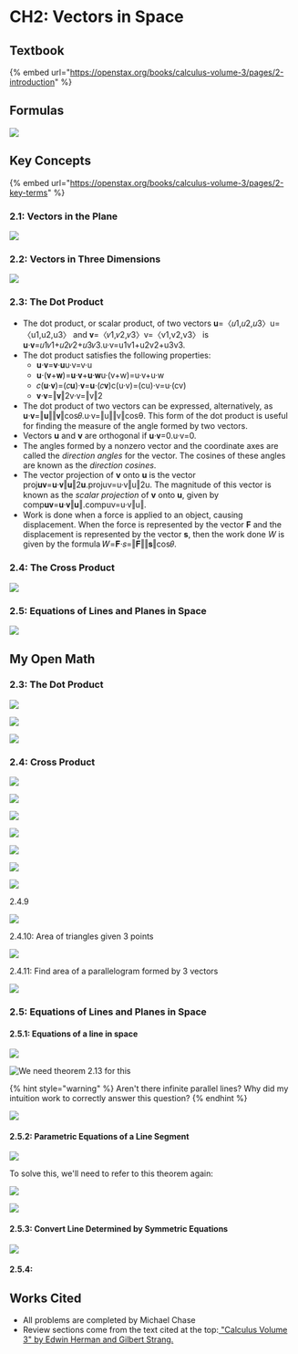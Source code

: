 # CH2: Vectors in Space

## Textbook

{% embed url="https://openstax.org/books/calculus-volume-3/pages/2-introduction" %}

## Formulas

![](<../../../.gitbook/assets/image (480).png>)

## Key Concepts

{% embed url="https://openstax.org/books/calculus-volume-3/pages/2-key-terms" %}

### 2.1: Vectors in the Plane

![](<../../../.gitbook/assets/image (485).png>)

### 2.2: Vectors in Three Dimensions

![](<../../../.gitbook/assets/image (484).png>)

### 2.3: The Dot Product

* The dot product, or scalar product, of two vectors 𝐮=〈𝑢1,𝑢2,𝑢3〉u=〈u1,u2,u3〉 and 𝐯=〈𝑣1,𝑣2,𝑣3〉v=〈v1,v2,v3〉 is 𝐮·𝐯=𝑢1𝑣1+𝑢2𝑣2+𝑢3𝑣3.u·v=u1v1+u2v2+u3v3.
* The dot product satisfies the following properties:
  * 𝐮·𝐯=𝐯·𝐮u·v=v·u
  * 𝐮·(𝐯+𝐰)=𝐮·𝐯+𝐮·𝐰u·(v+w)=u·v+u·w
  * 𝑐(𝐮·𝐯)=(𝑐𝐮)·𝐯=𝐮·(𝑐𝐯)c(u·v)=(cu)·v=u·(cv)
  * 𝐯·𝐯=‖𝐯‖2v·v=‖v‖2
* The dot product of two vectors can be expressed, alternatively, as 𝐮·𝐯=‖𝐮‖‖𝐯‖cos𝜃.u·v=‖u‖‖v‖cosθ. This form of the dot product is useful for finding the measure of the angle formed by two vectors.
* Vectors **u** and **v** are orthogonal if 𝐮·𝐯=0.u·v=0.
* The angles formed by a nonzero vector and the coordinate axes are called the _direction angles_ for the vector. The cosines of these angles are known as the _direction cosines_.
* The vector projection of **v** onto **u** is the vector proj𝐮𝐯=𝐮·𝐯‖𝐮‖2𝐮.projuv=u·v‖u‖2u. The magnitude of this vector is known as the _scalar projection_ of **v** onto **u**, given by comp𝐮𝐯=𝐮·𝐯‖𝐮‖.compuv=u·v‖u‖.
* Work is done when a force is applied to an object, causing displacement. When the force is represented by the vector **F** and the displacement is represented by the vector **s**, then the work done _W_ is given by the formula 𝑊=𝐅·𝑠=‖𝐅‖‖𝐬‖cos𝜃.

### 2.4: The Cross Product

![](<../../../.gitbook/assets/image (482).png>)

### 2.5: Equations of Lines and Planes in Space

![](<../../../.gitbook/assets/image (481).png>)

## My Open Math

### 2.3: The Dot Product

![](<../../../.gitbook/assets/image (466).png>)

![](<../../../.gitbook/assets/image (467).png>)

![](<../../../.gitbook/assets/image (468).png>)

### 2.4: Cross Product

![](<../../../.gitbook/assets/image (470).png>)

![](<../../../.gitbook/assets/image (469).png>)

![](<../../../.gitbook/assets/image (471).png>)

![](<../../../.gitbook/assets/image (472).png>)

![](<../../../.gitbook/assets/image (473).png>)

![](<../../../.gitbook/assets/image (474).png>)

![](<../../../.gitbook/assets/image (475).png>)

2.4.9

![](<../../../.gitbook/assets/image (476).png>)

2.4.10: Area of triangles given 3 points

![](<../../../.gitbook/assets/image (477).png>)

2.4.11: Find area of a parallelogram formed by 3 vectors

![](<../../../.gitbook/assets/image (478).png>)

### 2.5: Equations of Lines and Planes in Space

#### 2.5.1: Equations of a line in space

![](<../../../.gitbook/assets/image (487).png>)

![We need theorem 2.13 for this](<../../../.gitbook/assets/image (486).png>)

{% hint style="warning" %}
Aren't there infinite parallel lines? Why did my intuition work to correctly answer this question?
{% endhint %}

![](<../../../.gitbook/assets/image (489).png>)

#### 2.5.2: Parametric Equations of a Line Segment

![](<../../../.gitbook/assets/image (491).png>)

To solve this, we'll need to refer to this theorem again:

![](<../../../.gitbook/assets/image (492).png>)

![](<../../../.gitbook/assets/image (493).png>)

#### 2.5.3: Convert Line Determined by Symmetric Equations

![](<../../../.gitbook/assets/image (495).png>)

#### 2.5.4:

## Works Cited

* All problems are completed by Michael Chase
* Review sections come from the text cited at the top:[ "Calculus Volume 3" by Edwin Herman and Gilbert Strang.](https://openstax.org/details/books/calculus-volume-3)
